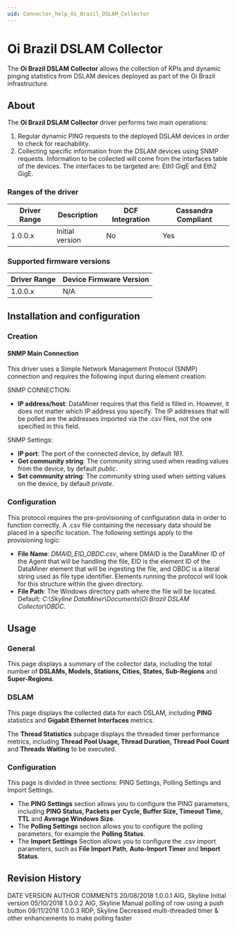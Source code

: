 ```yaml
---
uid: Connector_help_Oi_Brazil_DSLAM_Collector
---
```


# Oi Brazil DSLAM Collector

The **Oi Brazil DSLAM Collector** allows the collection of KPIs and dynamic pinging statistics from DSLAM devices deployed as part of the Oi Brazil infrastructure.

## About

The **Oi Brazil DSLAM Collector** driver performs two main operations:

1.  Regular dynamic PING requests to the deployed DSLAM devices in order to check for reachability.
2.  Collecting specific information from the DSLAM devices using SNMP requests. Information to be collected will come from the interfaces table of the devices. The interfaces to be targeted are: Eth1 GigE and Eth2 GigE.

### Ranges of the driver

| **Driver Range** | **Description** | **DCF Integration** | **Cassandra Compliant** |
|------------------|-----------------|---------------------|-------------------------|
| 1.0.0.x          | Initial version | No                  | Yes                     |

### Supported firmware versions

| **Driver Range** | **Device Firmware Version** |
|------------------|-----------------------------|
| 1.0.0.x          | N/A                         |

## Installation and configuration

### Creation

#### SNMP Main Connection

This driver uses a Simple Network Management Protocol (SNMP) connection and requires the following input during element creation:

SNMP CONNECTION:

- **IP address/host**: DataMiner requires that this field is filled in. However, it does not matter which IP address you specify. The IP addresses that will be polled are the addresses imported via the .csv files, not the one specified in this field.

SNMP Settings:

- **IP port**: The port of the connected device, by default *161*.
- **Get community string**: The community string used when reading values from the device, by default *public*.
- **Set community string**: The community string used when setting values on the device, by default *private*.

### Configuration

This protocol requires the pre-provisioning of configuration data in order to function correctly. A .csv file containing the necessary data should be placed in a specific location. The following settings apply to the provisioning logic:

- **File Name**: *DMAID_EID_OBDC.csv*, where DMAID is the DataMiner ID of the Agent that will be handling the file, EID is the element ID of the DataMiner element that will be ingesting the file, and OBDC is a literal string used as file type identifier. Elements running the protocol will look for this structure within the given directory.
- **File Path**: The Windows directory path where the file will be located. Default: *C:\Skyline DataMiner\Documents\Oi Brazil DSLAM Collector\OBDC*.

## Usage

### General

This page displays a summary of the collector data, including the total number of **DSLAMs, Models, Stations, Cities, States, Sub-Regions** and **Super-Regions**.

### DSLAM

This page displays the collected data for each DSLAM, including **PING** statistics and **Gigabit Ethernet Interfaces** metrics.

The **Thread Statistics** subpage displays the threaded timer performance metrics, including **Thread Pool Usage, Thread Duration, Thread Pool Count** and **Threads Waiting** to be executed.

### Configuration

This page is divided in three sections: PING Settings, Polling Settings and Import Settings.

- The **PING Settings** section allows you to configure the PING parameters, including **PING Status, Packets per Cycle, Buffer Size, Timeout Time, TTL** and **Average Windows Size**.
- The **Polling Settings** section allows you to configure the polling parameters, for example the **Polling Status**.
- The **Import Settings** Section allows you to configure the .csv import parameters, such as **File Import Path**, **Auto-Import Timer** and **Import Status**.

## Revision History

DATE VERSION AUTHOR COMMENTS
20/08/2018 1.0.0.1 AIG, Skyline Initial version
05/10/2018 1.0.0.2 AIG, Skyline Manual polling of row using a push button
09/11/2018 1.0.0.3 RDP, Skyline Decreased multi-threaded timer & other enhancements to make polling faster
